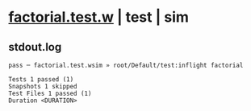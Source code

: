 # [factorial.test.w](../../../../../../tests/sdk_tests/math/factorial.test.w) | test | sim

## stdout.log
```log
pass ─ factorial.test.wsim » root/Default/test:inflight factorial

Tests 1 passed (1)
Snapshots 1 skipped
Test Files 1 passed (1)
Duration <DURATION>
```

